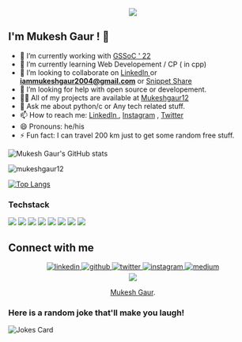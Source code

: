 
<div align="center">
<img src="https://user-images.githubusercontent.com/42115530/92640221-9728ca00-f2fa-11ea-8994-c72b26e937de.gif" align="center"/>
</div>

## I'm Mukesh Gaur ! 👋

- 🔭 I’m currently working with [GSSoC ' 22](https://gssoc.girlscript.tech/project)
- 🌱 I’m currently learning Web Developement / CP ( in cpp)
- 👯 I’m looking to collaborate on  [LinkedIn ](https://www.linkedin.com/in/mukesh-gaur-625186225/) or **iammukeshgaur2004@gmail.com** or [Snippet Share](https://github.com/mukeshgaur12/Snippet-Share)
- 🤔 I’m looking for help with open source or developement.
- 👨‍💻 All of my projects are available at [Mukeshgaur12](https://github.com/mukeshgaur12)
- 💬 Ask me about python/c or Any tech related stuff.
- 📫 How to reach me: [LinkedIn ](https://www.linkedin.com/in/mukesh-gaur-625186225/) , [Instagram](https://www.instagram.com/immukeshgaur/) ,  [Twitter](https://twitter.com/itsmukeshgaur) 
- 😄 Pronouns: he/his
- ⚡ Fun fact: I can travel 200 km just to get some random free stuff.



![Mukesh Gaur's GitHub stats](https://github-readme-stats.vercel.app/api?username=mukeshgaur12&show_icons=true,prs&cache_seconds=86400&theme=highcontrast)

<p align="left"> <img src="https://komarev.com/ghpvc/?username=mukeshgaur12" alt="mukeshgaur12" /> </p>

[![Top Langs](https://github-readme-stats.vercel.app/api/top-langs/?username=mukeshgaur12&layout=compact)](https://github.com/mukeshgaur12/github-readme-stats)

### Techstack

<p align="left"><img src="https://img.shields.io/badge/Python-3776AB?style=for-the-badge&logo=python&logoColor=white"/> <img src="https://img.shields.io/badge/HTML-239120?style=for-the-badge&logo=html5&logoColor=white"/> <img src="https://img.shields.io/badge/CSS-239120?&style=for-the-badge&logo=css3&logoColor=white"/> <img src="https://img.shields.io/badge/JavaScript-F7DF1E?style=for-the-badge&logo=javascript&logoColor=black"/> <img src="https://img.shields.io/badge/C-00599C?style=for-the-badge&logo=c&logoColor=white"/> <img src="https://img.shields.io/badge/C%2B%2B-00599C?style=for-the-badge&logo=c%2B%2B&logoColor=white"/>  <img src="https://img.shields.io/badge/Bootstrap-563D7C?style=for-the-badge&logo=bootstrap&logoColor=white"/> <img src="https://img.shields.io/badge/MySQL-00000F?style=for-the-badge&logo=mysql&logoColor=white"/> 
</p>

## Connect with me  
<div align="center">
 <a href="https://linkedin.com/in/mukesh-gaur-625186225" target="_blank">
<img src=https://img.shields.io/badge/linkedin-%231E77B5.svg?&style=for-the-badge&logo=linkedin&logoColor=white alt=linkedin style="margin-bottom: 5px;" />
</a>
<a href="https://github.com/mukeshgaur12" target="_blank">
<img src=https://img.shields.io/badge/github-%2324292e.svg?&style=for-the-badge&logo=github&logoColor=white alt=github style="margin-bottom: 5px;" />
</a>
<a href="https://twitter.com/itsmukeshgaur" target="_blank">
<img src=https://img.shields.io/badge/twitter-%2300acee.svg?&style=for-the-badge&logo=twitter&logoColor=white alt=twitter style="margin-bottom: 5px;" />
</a>
 <a href="https://instagram.com/immukeshgaur" target="_blank">
<img src=https://img.shields.io/badge/instagram-%23000000.svg?&style=for-the-badge&logo=instagram&logoColor=white alt=instagram style="margin-bottom: 5px;" />
</a>
 <a href="https://medium.com/@iammukeshgaur" target="_blank">
<img src=https://img.shields.io/badge/medium-%23292929.svg?&style=for-the-badge&logo=medium&logoColor=white alt=medium style="margin-bottom: 5px;" />
</a>  
</div>
<div align="center"> 
 <a href="https://github.com/mukeshgaur12/mukeshgaur12/graphs/contributors">
  <img src="https://contrib.rocks/image?repo=mukeshgaur12/mukeshgaur12" />
</a>

[Mukesh Gaur](https://devfolio.co/@Mukesh_Gaur).
</div>

### Here is a random joke that'll make you laugh!
![Jokes Card](https://readme-jokes.vercel.app/api)
